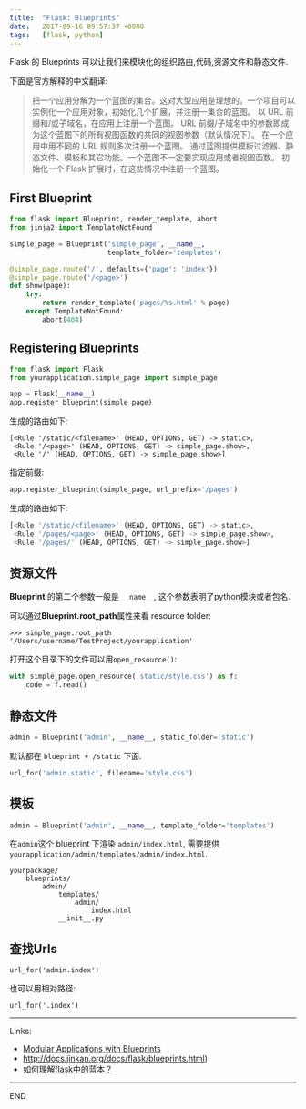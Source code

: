 ```yaml
---
title:  "Flask: Blueprints"
date:   2017-09-16 09:57:37 +0000
tags:   [flask, python]
---
```


Flask 的 Blueprints 可以让我们来模块化的组织路由,代码,资源文件和静态文件.

下面是官方解释的中文翻译:

> 把一个应用分解为一个蓝图的集合。这对大型应用是理想的。一个项目可以实例化一个应用对象，初始化几个扩展，并注册一集合的蓝图。
> 以 URL 前缀和/或子域名，在应用上注册一个蓝图。 URL 前缀/子域名中的参数即成为这个蓝图下的所有视图函数的共同的视图参数（默认情况下）。
> 在一个应用中用不同的 URL 规则多次注册一个蓝图。
> 通过蓝图提供模板过滤器、静态文件、模板和其它功能。一个蓝图不一定要实现应用或者视图函数。
> 初始化一个 Flask 扩展时，在这些情况中注册一个蓝图。

## First Blueprint

```python
from flask import Blueprint, render_template, abort
from jinja2 import TemplateNotFound

simple_page = Blueprint('simple_page', __name__,
                        template_folder='templates')

@simple_page.route('/', defaults={'page': 'index'})
@simple_page.route('/<page>')
def show(page):
    try:
        return render_template('pages/%s.html' % page)
    except TemplateNotFound:
        abort(404)
```

## Registering Blueprints

```python
from flask import Flask
from yourapplication.simple_page import simple_page

app = Flask(__name__)
app.register_blueprint(simple_page)
```

生成的路由如下: 

```
[<Rule '/static/<filename>' (HEAD, OPTIONS, GET) -> static>,
 <Rule '/<page>' (HEAD, OPTIONS, GET) -> simple_page.show>,
 <Rule '/' (HEAD, OPTIONS, GET) -> simple_page.show>]
```

指定前缀:

```python
app.register_blueprint(simple_page, url_prefix='/pages')
```

生成的路由如下:

```python
[<Rule '/static/<filename>' (HEAD, OPTIONS, GET) -> static>,
 <Rule '/pages/<page>' (HEAD, OPTIONS, GET) -> simple_page.show>,
 <Rule '/pages/' (HEAD, OPTIONS, GET) -> simple_page.show>]
```

## 资源文件

**Blueprint** 的第二个参数一般是 `__name__`, 这个参数表明了python模块或者包名.

可以通过**Blueprint.root_path**属性来看 resource folder:

```shell
>>> simple_page.root_path
'/Users/username/TestProject/yourapplication'
```

打开这个目录下的文件可以用`open_resource()`:

```python
with simple_page.open_resource('static/style.css') as f:
    code = f.read()
```

## 静态文件

```python
admin = Blueprint('admin', __name__, static_folder='static')
```

默认都在 `blueprint + /static` 下面.

```python
url_for('admin.static', filename='style.css')
```

## 模板

```python
admin = Blueprint('admin', __name__, template_folder='templates')
```

在`admin`这个 blueprint 下渲染 `admin/index.html`, 需要提供 `yourapplication/admin/templates/admin/index.html`.

```
yourpackage/
    blueprints/
        admin/
            templates/
                admin/
                    index.html
            __init__.py
```

## 查找Urls

```
url_for('admin.index')
```

也可以用相对路径:

```
url_for('.index')
```

---
Links:

- [Modular Applications with Blueprints](http://flask.pocoo.org/docs/0.12/blueprints/)
- http://docs.jinkan.org/docs/flask/blueprints.html)
- [如何理解flask中的蓝本？](https://www.zhihu.com/question/31748237/answer/55313054)


---
END
